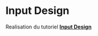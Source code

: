 # Input Design

Realisation du tutoriel [**Input Design**](https://www.youtube.com/watch?v=BMphVl9suxA&ab_channel=OnlineTutorials)